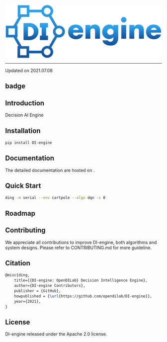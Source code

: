 <div align="center">
    <a href="http://di-engine.github.io"><img width="500px" height="auto" src="ding/docs/source/images/di_engine_logo.svg"></a>
</div>

---

Updated on 2021.07.08

## badge

## Introduction
Decision AI Engine

## Installation

```bash
pip install DI-engine
```

## Documentation
The detailed documentation are hosted on []().

## Quick Start

```bash
ding -m serial --env cartpole --algo dqn -s 0
```

## Roadmap

## Contributing
We appreciate all contributions to improve DI-engine, both algorithms and system designs. Please refer to CONTRIBUTING.md for more guideline.

## Citation
```latex
@misc{ding,
    title={{DI-engine: OpenDILab} Decision Intelligence Engine},
    author={DI-engine Contributors},
    publisher = {GitHub},
    howpublished = {\url{https://github.com/opendilab/DI-engine}},
    year={2021},
}
```

## License
DI-engine released under the Apache 2.0 license.
